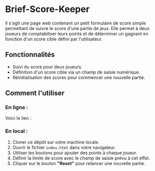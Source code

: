 # Brief-Score-Keeper 

Il s'agit une page web contenant un petit formulaire de score simple permettant de suivre le score d'une partie de jeux. Elle permet à deux joueurs de comptabiliser leurs points et de déterminer un gagnant en fonction d'un score cible défini par l'utilisateur.

## Fonctionnalités

- Suivi du score pour deux joueurs.
- Définition d'un score cible via un champ de saisie numérique.
- Réinitialisation des scores pour commencer une nouvelle partie.

## Comment l'utiliser

### En ligne : 

Voici le lien : 

### En local : 

1. Cloner ce dépôt sur votre machine locale.
2. Ouvrir le fichier `index.html` dans votre navigateur.
3. Utiliser les boutons pour ajouter des points à chaque joueur.
4. Définir la limite de score avec le champ de saisie prévu à cet effet.
5. Cliquer sur le bouton **"Reset"** pour relancer une nouvelle partie.

